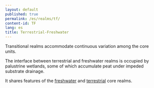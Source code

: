 ```yaml
---
layout: default
published: true
permalink: /es/realms/tf/
content-id: TF
lang: es
title: Terrestrial-Freshwater
---
```



Transitional realms accommodate continuous variation among the core units.

The interface between terrestrial and freshwater realms is occupied by palustrine wetlands, some of which accumulate peat under impeded substrate drainage.


It shares features of the [freshwater](/explore/realms/F) and [terrestrial](/explore/realms/T) core realms.
